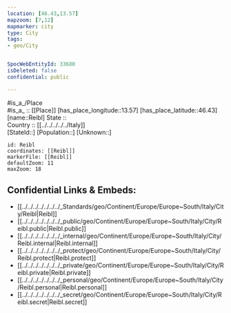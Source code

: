 ```yaml
---
location: [46.43,13.57] 
mapzoom: [7,12] 
mapmarker: city 
type: City
tags:
- geo/City


SpocWebEntityId: 33680
isDeleted: false
confidential: public

---
```

#is_a_/Place  
#is_a_ :: [[Place]] 
[has_place_longitude::13.57] 
[has_place_latitude::46.43] 
[name::Reibl] 
State ::  
Country :: [[../../../../../Italy]]  
[StateId::] 
[Population::] 
[Unknown::] 


```leaflet
id: Reibl
coordinates: [[Reibl]] 
markerFile: [[Reibl]] 
defaultZoom: 11 
maxZoom: 18
```


## Confidential Links & Embeds: 
- [[../../../../../../../_Standards/geo/Continent/Europe/Europe~South/Italy/City/Reibl|Reibl]] 
- [[../../../../../../../_public/geo/Continent/Europe/Europe~South/Italy/City/Reibl.public|Reibl.public]] 
- [[../../../../../../../_internal/geo/Continent/Europe/Europe~South/Italy/City/Reibl.internal|Reibl.internal]] 
- [[../../../../../../../_protect/geo/Continent/Europe/Europe~South/Italy/City/Reibl.protect|Reibl.protect]] 
- [[../../../../../../../_private/geo/Continent/Europe/Europe~South/Italy/City/Reibl.private|Reibl.private]] 
- [[../../../../../../../_personal/geo/Continent/Europe/Europe~South/Italy/City/Reibl.personal|Reibl.personal]] 
- [[../../../../../../../_secret/geo/Continent/Europe/Europe~South/Italy/City/Reibl.secret|Reibl.secret]] 
